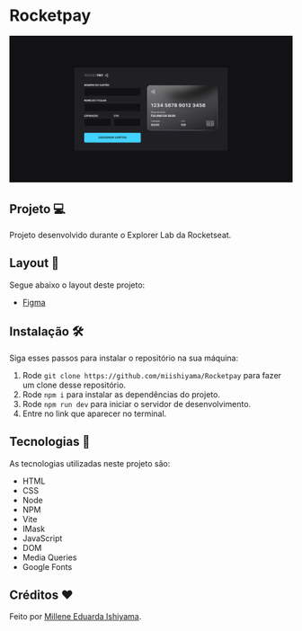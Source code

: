 # Rocketpay
![preview](./preview/Rocketpay.png)

## Projeto 💻
Projeto desenvolvido durante o Explorer Lab da Rocketseat.

## Layout 🔖
Segue abaixo o layout deste projeto:
- [Figma](https://www.figma.com/file/LEz0vMI0czjTAaT7gYwpk7/Explorer-Lab-%2301-(Copy))

## Instalação 🛠
Siga esses passos para instalar o repositório na sua máquina:
1. Rode `git clone https://github.com/miishiyama/Rocketpay` para fazer um clone desse repositório.
2. Rode `npm i` para instalar as dependências do projeto.
3. Rode `npm run dev` para iniciar o servidor de desenvolvimento.
4. Entre no link que aparecer no terminal.

## Tecnologias 🚀
As tecnologias utilizadas neste projeto são:
- HTML
- CSS
- Node
- NPM
- Vite
- IMask
- JavaScript
- DOM
- Media Queries
- Google Fonts

## Créditos ❤️
Feito por [Millene Eduarda Ishiyama](https://github.com/miishiyama/).
